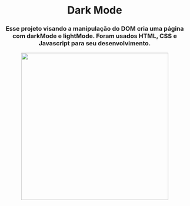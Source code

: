 <h1 align=center> Dark Mode </h1>

<h3 align=center> Esse projeto visando a manipulação do DOM cria uma página com darkMode e lightMode. Foram usados HTML, CSS e Javascript para seu desenvolvimento. </h3>
  
<p align=center>
  <img height="400" src="https://user-images.githubusercontent.com/80493617/173966530-ebd7c683-5822-4a93-8567-60c6e1e7b8d5.gif">
</p>

